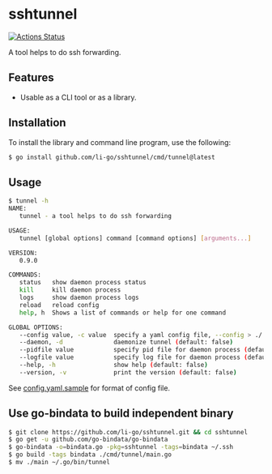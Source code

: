 # sshtunnel

[![Actions Status](https://github.com/li-go/sshtunnel/workflows/Go/badge.svg)](https://github.com/li-go/sshtunnel/actions)

A tool helps to do ssh forwarding.

## Features

* Usable as a CLI tool or as a library.

## Installation

To install the library and command line program, use the following:

```bash
$ go install github.com/li-go/sshtunnel/cmd/tunnel@latest
```

## Usage

```bash
$ tunnel -h
NAME:
   tunnel - a tool helps to do ssh forwarding

USAGE:
   tunnel [global options] command [command options] [arguments...]

VERSION:
   0.9.0

COMMANDS:
   status   show daemon process status
   kill     kill daemon process
   logs     show daemon process logs
   reload   reload config
   help, h  Shows a list of commands or help for one command

GLOBAL OPTIONS:
   --config value, -c value  specify a yaml config file, --config > ./.tunnel.yml > ~/.tunnel.yml (default: "./.tunnel.yml")
   --daemon, -d              daemonize tunnel (default: false)
   --pidfile value           specify pid file for daemon process (default: "./.tunnel.pid")
   --logfile value           specify log file for daemon process (default: "./.tunnel.log")
   --help, -h                show help (default: false)
   --version, -v             print the version (default: false)
```

See [config.yaml.sample](cmd/tunnel/config.yml.sample) for format of config file.

## Use go-bindata to build independent binary

```bash
$ git clone https://github.com/li-go/sshtunnel.git && cd sshtunnel
$ go get -u github.com/go-bindata/go-bindata
$ go-bindata -o=bindata.go -pkg=sshtunnel -tags=bindata ~/.ssh
$ go build -tags bindata ./cmd/tunnel/main.go
$ mv ./main ~/.go/bin/tunnel
```
